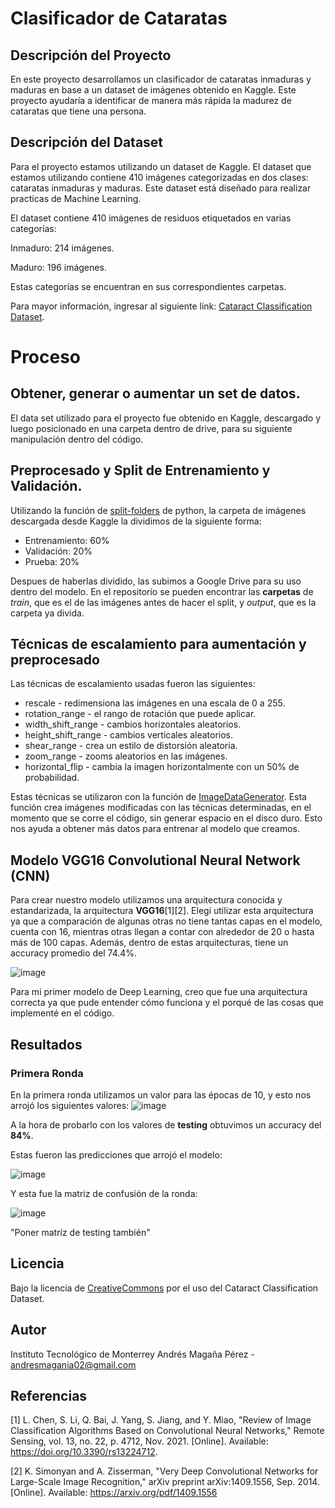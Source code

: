 # Clasificador de Cataratas
## Descripción del Proyecto
En este proyecto desarrollamos un clasificador de cataratas inmaduras y maduras en base a un dataset de imágenes obtenido en Kaggle. Este proyecto ayudaría a identificar de manera más rápida la madurez de cataratas que tiene una persona.

## Descripción del Dataset
Para el proyecto estamos utilizando un dataset de Kaggle. El dataset que estamos utilizando contiene 410 imágenes categorizadas en dos clases: cataratas inmaduras y maduras. Este dataset está diseñado para realizar practicas de Machine Learning.

El dataset contiene 410 imágenes de residuos etiquetados en varias categorías:

Inmaduro: 214 imágenes.

Maduro: 196 imágenes.

Estas categorías se encuentran en sus correspondientes carpetas.

Para mayor información, ingresar al siguiente link: [Cataract Classification Dataset](https://www.kaggle.com/datasets/akshayramakrishnan28/cataract-classification-dataset).

# Proceso
## Obtener, generar o aumentar un set de datos.
El data set utilizado para el proyecto fue obtenido en Kaggle, descargado y luego posicionado en una carpeta dentro de drive, para su siguiente manipulación dentro del código.

## Preprocesado y Split de Entrenamiento y Validación.
Utilizando la función de [split-folders](https://pypi.org/project/split-folders/) de python, la carpeta de imágenes descargada desde Kaggle la dividimos de la siguiente forma:

* Entrenamiento: 60%
* Validación: 20%
* Prueba: 20%

Despues de haberlas dividido, las subimos a Google Drive para su uso dentro del modelo. En el repositorio se pueden encontrar las **carpetas** de *train*, que es el de las imágenes antes de hacer el split, y *output*, que es la carpeta ya divida.

## Técnicas de escalamiento para aumentación y preprocesado
Las técnicas de escalamiento usadas fueron las siguientes:

- rescale - redimensiona las imágenes en una escala de 0 a 255.
- rotation_range - el rango de rotación que puede aplicar.
- width_shift_range - cambios horizontales aleatorios.
- height_shift_range - cambios verticales aleatorios.
- shear_range - crea un estilo de distorsión aleatoria.
- zoom_range - zooms aleatorios en las imágenes.
- horizontal_flip - cambia la imagen horizontalmente con un 50% de probabilidad.

Estas técnicas se utilizaron con la función de [ImageDataGenerator](https://www.tensorflow.org/api_docs/python/tf/keras/preprocessing/image/ImageDataGenerator). Esta función crea imágenes modificadas con las técnicas determinadas, en el momento que se corre el código, sin generar espacio en el disco duro. Esto nos ayuda a obtener más datos para entrenar al modelo que creamos.

## Modelo VGG16 Convolutional Neural Network (CNN)
Para crear nuestro modelo utilizamos una arquitectura conocida y estandarizada, la arquitectura **VGG16**[1][2]. Elegí utilizar esta arquitectura ya que a comparación de algunas otras no tiene tantas capas en el modelo, cuenta con 16, mientras otras llegan a contar con alrededor de 20 o hasta más de 100 capas. Además, dentro de estas arquitecturas, tiene un accuracy promedio del 74.4%. 

![image](https://github.com/AndresMaganaPerez/Aplicaciones-Avanzadas-Ciencias-Computacionales/assets/88801753/bd153ce4-5031-4ce5-8184-30ff6f362cbd)

Para mi primer modelo de Deep Learning, creo que fue una arquitectura correcta ya que pude entender cómo funciona y el porqué de las cosas que implementé en el código.

## Resultados
### Primera Ronda
En la primera ronda utilizamos un valor para las épocas de 10, y esto nos arrojó los siguientes valores:
![image](https://github.com/AndresMaganaPerez/Aplicaciones-Avanzadas-Ciencias-Computacionales/assets/88801753/06359d1b-a0e3-475d-8fd5-d3302a7c9451)

A la hora de probarlo con los valores de **testing** obtuvimos un accuracy del **84%**.

Estas fueron las predicciones que arrojó el modelo:

![image](https://github.com/AndresMaganaPerez/Aplicaciones-Avanzadas-Ciencias-Computacionales/assets/88801753/f9073ac0-314b-4e6a-979b-94e2581656bb)

Y esta fue la matriz de confusión de la ronda:

![image](https://github.com/AndresMaganaPerez/Aplicaciones-Avanzadas-Ciencias-Computacionales/assets/88801753/93c14fb2-3563-4688-a580-b0596443cf7a)

"Poner matríz de testing también"

## Licencia
Bajo la licencia de [CreativeCommons](https://creativecommons.org/licenses/by-sa/4.0/) por el uso del Cataract Classification Dataset.

## Autor
Instituto Tecnológico de Monterrey
Andrés Magaña Pérez - andresmagania02@gmail.com

## Referencias
[1] L. Chen, S. Li, Q. Bai, J. Yang, S. Jiang, and Y. Miao, "Review of Image Classification Algorithms Based on Convolutional Neural Networks," Remote Sensing, vol. 13, no. 22, p. 4712, Nov. 2021. [Online]. Available: https://doi.org/10.3390/rs13224712.

[2] K. Simonyan and A. Zisserman, "Very Deep Convolutional Networks for Large-Scale Image Recognition," arXiv preprint arXiv:1409.1556, Sep. 2014. [Online]. Available: https://arxiv.org/pdf/1409.1556

